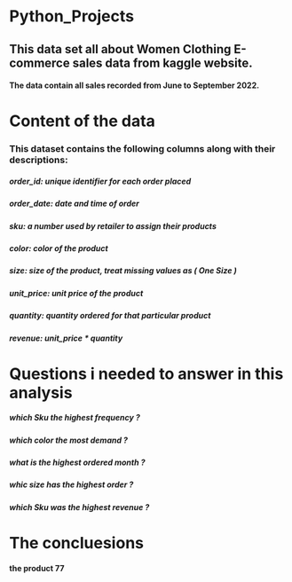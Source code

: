 # Python_Projects



## This data set all about Women Clothing E-commerce sales data from kaggle website.

#### The data contain all sales recorded from June to September 2022. 


# Content of the data 

### This dataset contains the following columns along with their descriptions:

##### order_id: unique identifier for each order placed
##### order_date: date and time of order
##### sku: a number used by retailer to assign their products
##### color: color of the product
##### size: size of the product, treat missing values as ( One Size )
##### unit_price: unit price of the product
##### quantity: quantity ordered for that particular product
##### revenue: unit_price * quantity



# Questions i needed to answer in this analysis

##### which Sku the highest frequency ?
##### which color the most demand ?
##### what is the highest ordered month ?
##### whic size has the highest order ?
##### which Sku was the highest revenue ?



# The concluesions 

#### the product 77



